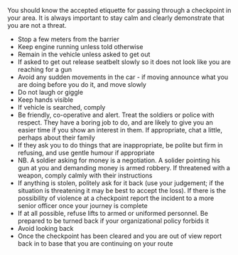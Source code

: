 [Title]: # (At Checkpoint)
[Difficulty]: # (Beginner)
[Order]: # (2)

You should know the accepted etiquette for passing through a checkpoint in your area. It is always important to stay calm and clearly demonstrate that you are not a threat.

*   Stop a few meters from the barrier
*   Keep engine running unless told otherwise
*   Remain in the vehicle unless asked to get out
*   If asked to get out release seatbelt slowly so it does not look like you are reaching for a gun
*   Avoid any sudden movements in the car - if moving announce what you are doing before you do it, and move slowly
*   Do not laugh or giggle
*   Keep hands visible
*   If vehicle is searched, comply
*   Be friendly, co-operative and alert. Treat the soldiers or police with respect.  They have a boring job to do, and are likely to give you an easier time if you show an interest in them. If appropriate, chat a little, perhaps about their family
*   If they ask you to do things that are inappropriate, be polite but firm in refusing, and use gentle humour if appropriate
*   NB. A soldier asking for money is a negotiation. A solider pointing his gun at you and demanding money is armed robbery. If threatened with a weapon, comply calmly with their instructions
*   If anything is stolen, politely ask for it back (use your judgement; if the situation is threatening it may be best to accept the loss). If there is the possibility of violence at a checkpoint report the incident to a more senior officer once your journey is complete
*   If at all possible, refuse lifts to armed or uniformed personnel. Be prepared to be turned back if your organizational policy forbids it
*   Avoid looking back
*   Once the checkpoint has been cleared and you are out of view report back in to base that you are continuing on your route
